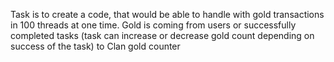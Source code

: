 Task is to create a code, that would be able to handle with gold transactions in 100 threads at one time. 
Gold is coming from users or successfully completed tasks (task can increase or decrease gold count depending on success of the task) to Clan gold counter
